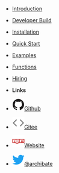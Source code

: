 - [Introduction](introduction)
- [Developer Build](dev/build)
- [Installation](installation)
- [Quick Start](quick-start)
- [Examples](example)
- [Functions](functions)
- [Hiring](hiring)

- **Links**
- [![Github](assets/img/github.svg)Github](https://github.com/zenustech/zeno)
- [![Gitee](assets/img/code.svg)Gitee](https://gitee.com/zenustech/zeno)
- [![Website](assets/img/npm.svg)Website](https://zenustech.com)
- [![Twitter](assets/img/twitter.svg)@archibate](http://twitter.com/archibate)

